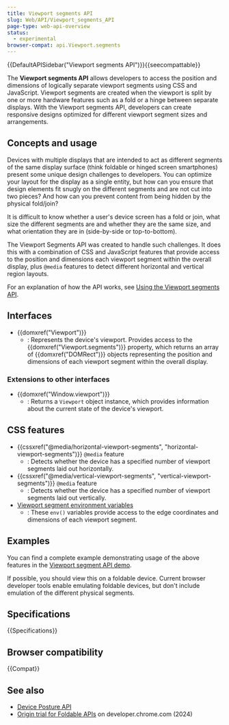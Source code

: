 ```yaml
---
title: Viewport segments API
slug: Web/API/Viewport_segments_API
page-type: web-api-overview
status:
  - experimental
browser-compat: api.Viewport.segments
---
```


{{DefaultAPISidebar("Viewport segments API")}}{{seecompattable}}

The **Viewport segments API** allows developers to access the position and dimensions of logically separate viewport segments using CSS and JavaScript. Viewport segments are created when the viewport is split by one or more hardware features such as a fold or a hinge between separate displays. With the Viewport segments API, developers can create responsive designs optimized for different viewport segment sizes and arrangements.

## Concepts and usage

Devices with multiple displays that are intended to act as different segments of the same display surface (think foldable or hinged screen smartphones) present some unique design challenges to developers. You can optimize your layout for the display as a single entity, but how can you ensure that design elements fit snugly on the different segments and are not cut into two pieces? And how can you prevent content from being hidden by the physical fold/join?

It is difficult to know whether a user's device screen has a fold or join, what size the different segments are and whether they are the same size, and what orientation they are in (side-by-side or top-to-bottom).

The Viewport Segments API was created to handle such challenges. It does this with a combination of CSS and JavaScript features that provide access to the position and dimensions each viewport segment within the overall display, plus `@media` features to detect different horizontal and vertical region layouts.

For an explanation of how the API works, see [Using the Viewport segments API](/en-US/docs/Web/API/Viewport_segments_API/Using).

## Interfaces

- {{domxref("Viewport")}}
  - : Represents the device's viewport. Provides access to the {{domxref("Viewport.segments")}} property, which returns an array of {{domxref("DOMRect")}} objects representing the position and dimensions of each viewport segment within the overall display.

### Extensions to other interfaces

- {{domxref("Window.viewport")}}
  - : Returns a `Viewport` object instance, which provides information about the current state of the device's viewport.

## CSS features

- {{cssxref("@media/horizontal-viewport-segments", "horizontal-viewport-segments")}} `@media` feature
  - : Detects whether the device has a specified number of viewport segments laid out horizontally.
- {{cssxref("@media/vertical-viewport-segments", "vertical-viewport-segments")}} `@media` feature
  - : Detects whether the device has a specified number of viewport segments laid out vertically.
- [Viewport segment environment variables](/en-US/docs/Web/CSS/env#viewport-segment-width)
  - : These `env()` variables provide access to the edge coordinates and dimensions of each viewport segment.

## Examples

You can find a complete example demonstrating usage of the above features in the [Viewport segment API demo](https://mdn.github.io/dom-examples/viewport-segment-api/).

If possible, you should view this on a foldable device. Current browser developer tools enable emulating foldable devices, but don't include emulation of the different physical segments.

## Specifications

{{Specifications}}

## Browser compatibility

{{Compat}}

## See also

- [Device Posture API](/en-US/docs/Web/API/Device_Posture_API)
- [Origin trial for Foldable APIs](https://developer.chrome.com/blog/foldable-apis-ot) on developer.chrome.com (2024)
